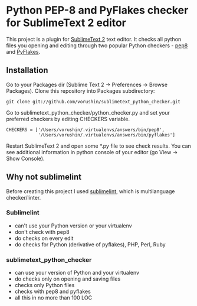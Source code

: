 # Python PEP-8 and PyFlakes checker for SublimeText 2 editor

This project is a plugin for [SublimeText 2](http://www.sublimetext.com/2) text editor.
It checks all python files you opening and editing through two popular Python checkers - [pep8](http://pypi.python.org/pypi/pep8)
and [PyFlakes](http://pypi.python.org/pypi/pyflakes).

## Installation

Go to your Packages dir (Sublime Text 2 -> Preferences -> Browse Packages). Clone this repository into Packages subdirectory:

    git clone git://github.com/vorushin/sublimetext_python_checker.git

Go to sublimetext_python_checker/python_checker.py and set your preferred checkers by editing CHECKERS variable.

    CHECKERS = ['/Users/vorushin/.virtualenvs/answers/bin/pep8',
                '/Users/vorushin/.virtualenvs/answers/bin/pyflakes']

Restart SublimeText 2 and open some *.py file to see check results. You can see additional information in python console of your editor (go View -> Show Console).

## Why not sublimelint

Before creating this project I used [sublimelint](https://github.com/lunixbochs/sublimelint), which is multilanguage
checker/linter.

### Sublimelint
- can't use your Python version or your virtualenv
- don't check with pep8
- do checks on every edit
- do checks for Python (derivative of pyflakes), PHP, Perl, Ruby

### sublimetext_python_checker
- can use your version of Python and your virtualenv
- do checks only on opening and saving files
- checks only Python files
- checks with pep8 and pyflakes
- all this in no more than 100 LOC
